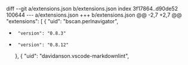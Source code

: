 diff --git a/extensions.json b/extensions.json
index 3f17864..d90de52 100644
--- a/extensions.json
+++ b/extensions.json
@@ -2,7 +2,7 @@
   "extensions": [
     {
       "uid": "bscan.perlnavigator",
-      "version": "0.8.3"
+      "version": "0.8.12"
     },
     {
       "uid": "davidanson.vscode-markdownlint",
